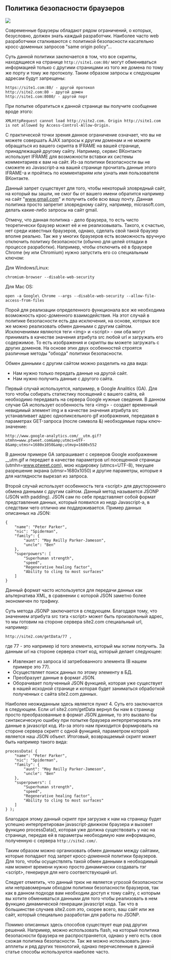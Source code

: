 <!--

    title : Политика безопасности браузеров

!-->

Политика безопасности браузеров
-------------------------------

![](http://blog.whitehatsec.com/wp-content/uploads/glue1.jpg)

Современные браузеры обладают рядом ограничений, о которых, безусловно, должен знать каждый разработчик. Наиболее часто web разработчики сталкиваются с политикой безопасности касательно кросс-доменных запросов "same origin policy"...

Суть данной политики заключается в том, что все скрипты, находящиеся на странице `http://site1.com:80/` могут обмениваться информацией только с другими страницами из того же домена по тому же порту и тому же протоколу. Таким образом запросы к следующим адресам будут запрещены:

    https://site1.com:80/ - другой протокол
    http://site2.com:80 - другой домен
    http://site1.com:8080/ - другой порт

При попытке обратиться к данной странице вы получите сообщение вроде этого:

    XMLHttpRequest cannot load http://site2.com. Origin http://site1.com is not allowed by Access-Control-Allow-Origin.

С практической точки зрения данное ограничение означает, что вы не можете совершать AJAX запросы к другим доменам и не можете обращаться из вашего скрипта в IFRAME на вашей странице, принадлежащей другому сайту. Например, сервис ВКонтакте использует IFRAME для возможности вставки их системы комментариев к вам на сайт. Из-за политики безопасности вы не сможете из Javascript-а на вашей странице прочитать данные этого IFRAME-а и пройтись по комментариям или узнать имя пользователя ВКонтакте.

Данный запрет существует для того, чтобы некоторый зловредный сайт, на который вы зашли, не смог бы от вашего имени обратится например на сайт "www.gmail.com"  и получить себе всю вашу почту. Данная политика просто запретит зловредному сайту, например, micrasoft.com, делать какие-либо запросы на сайт gmail.

Отмечу, что данная политика - дело браузера, то есть чисто теоретически браузер может её и не реализовывать. Такого, к счастью, нет среди известных браузеров, однако, сделать свой такой браузер вполне реально. Так же у многих браузеров есть возможность вручную отключить политику безопасности (обычно для целей отладки в процессе разработки). Например, чтобы отключить её в браузере Chrome (ну или Chromium) нужно запустить его со специальным ключом:

Для Windows/Linux:

    chromium-browser --disable-web-security 

Для Mac OS:

    open -a Google\ Chrome --args --disable-web-security --allow-file-access-from-files

Порой для реализации определенного функционала все же необходима возможность крос-доменного взаимодействия. На этот случай в политике безопасности есть два исключения, на основе, которых все же можно реализовать обмен данными с другим сайтом. Исключениями являются теги &lt;img&gt; и &lt;script&gt; - они оба могут принимать в качестве значения атрибута src любой url и загружать его содержимое. То есть изображения и скрипты вы можете загружать с других доменов. На основе этих двух особенностей строятся различные методы "обхода" политики безопасности.

Обмен данными с другим сайтом можно разделить на два вида:

* Нам нужно только передать данные на другой сайт.
* Нам нужно получить данные с другого сайта.

Первый случай используется, например, в Google Analitics (GA). Для того чтобы собирать статистику посещений с вашего сайта, ей необходимо передавать на сервера Google нужные сведения. В данном случае GA использует особенность тега &lt;img&gt; - создает временный невидимый элемент img и в качестве значения атрибута src устанавливает адрес однопиксельного gif изображения, передавая в параметрах GET-запроса (после символа &amp;) необходимые пары ключ-значение:

    http://www.google-analytics.com/__utm.gif?utmhn=www.ptweet.com&amp;utmcs=UTF-8&amp;utmsr=1680x1050&amp;utmvp=1680x552

В данном примере GA запрашивает с серверов Google изображение __utm.gif и передает в качестве параметров url посещенной страницы (utmhn=www.ptweet.com), мою кодировку (utmcs=UTF-8), текущее разрешение экрана (utmsr=1680x1050) и другие параметры, которые я для наглядности вырезал из запроса.

Второй случай использует особенность тега &lt;script&gt; для  двустороннего обмена данными с другим сайтом. Данный метод называется JSONP (JSON with padding). JSON сам по себе представляет собой формат представления данных, который появился из недр Javascript-а, в следствии чего отлично им поддерживается. Пример данных описанных на JSON:

    {
        "name": "Peter Parker",
        "nic": "Spiderman",
        "family": {
            "aunt": "May Reilly Parker-Jameson",
            "uncle": "Ben"       
        },
        "superpowers": [
            "Superhuman strength",
            "speed",
            "Regenerative healing factor",
            "Ability to cling to most surfaces"
        ]
    }

Данный формат часто используется для передачи данных как альтернатива XML, в сравнении с которой JSON заметно более экономичен по трафику.

Суть метода JSONP заключается в следующем. Благодаря тому, что значением атрибута src тэга &lt;script&gt; может быть произвольный адрес, то мы готовим на стороне сервера site2.com специальный url, например:

    http://site2.com/getData/77 ,

где 77 - это например id того элемента, который мы хотим получить. За данным url на стороне сервера стоит код, который делает следующее:


* Извлекает из запроса id затребованного элемента (В нашем примере это 77).
* Осуществляет поиск данных по этому элементу в БД.
* Преобразует данные в формат JSON.
* Оборачивает полученный JSON функцией, которая уже существует в нашей исходной странице и которая будет заниматься обработкой полученных с сайта site2.com данных.

Наиболее неожиданным здесь является пункт 4. Суть его заключается в следующем. Если url site2.com/getData вернул бы нам в страницу просто преобразованные в формат JSON данные, то  это вызвало бы синтаксическую ошибку при попытке браузера интерпретировать эти данные в javascript код. Из-за этого нам приходится формировать на стороне сервера скрипт с одной функцией, параметром которой является наш JSON объект. Итоговый, возвращаемый скрипт может быть например такого вида:

    processData( {
        "name": "Peter Parker",
        "nic": "Spiderman",
        "family": {
            "aunt": "May Reilly Parker-Jameson",
            "uncle": "Ben"       
        },
        "superpowers": [
            "Superhuman strength",
            "speed",
            "Regenerative healing factor",
            "Ability to cling to most surfaces"
        ]
    } );

Благодаря этому данный скрипт при загрузке к нам на страницу будет успешно интерпретирован javascript-движком браузера и вызовет функцию processData(), которая уже должна существовать у нас на странице, передав ей в параметры необходимую нам информацию, полученную с сервера `http://site2.com/`.

Таким образом можно организовать обмен данными между сайтами, которые попадают под запрет кросс-доменной политики браузеров. Для того, чтобы осуществлять такой обмен данными в необходимый нам момент времени нужно просто динамически создавать тэг &lt;script&gt;, генерируя для него соответствующий url.

Следует отметить, что данный трюк не является угрозой безопасности или неправомерным обходом политики безопасности браузеров, так как в данном подходе вам необходим доступ к тому сайту, с которым вы хотите обмениваться данными для того чтобы реализовать в нем функцию динамической генерации javascript кода. Так что в большинстве случаев site2.com это, скорее всего, ваш сайт или же сайт, который специально разработан для работы по JSONP.

Помимо описанных здесь способов существует еще рад других решений. Например, можно использовать flash, на который политика безопасности браузера не распространяется, однако у него есть своя схожая политика безопасности. Так же можно использовать java-апплеты и ряд других технологий, однако перечисленные в данной статье способы используются наиболее часто.
